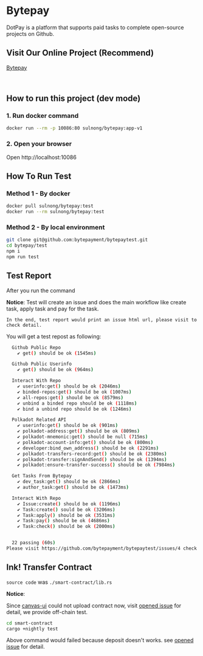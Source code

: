 # Bytepay

DotPay is a platform that supports paid tasks to complete open-source projects on Github.
<br/>

## Visit Our Online Project (Recommend)

[Bytepay](https://bytepay.online)

<br/>

## How to run this project (dev mode)

### 1. Run docker command

```bash
docker run --rm -p 10086:80 sulnong/bytepay:app-v1
```

### 2. Open your browser

Open http://localhost:10086
<br/>

## How To Run Test

### Method 1 - By docker
```bash
docker pull sulnong/bytepay:test
docker run --rm sulnong/bytepay:test
```

### Method 2 - By local environment
```bash
git clone git@github.com:bytepayment/bytepaytest.git
cd bytepay/test
npm i
npm run test
```

## Test Report

After you run the command

**Notice**: Test will create an issue and does the main workflow like create task, apply task and pay for the task.

`In the end, test report would print an issue html url, please visit to check detail.`

You will get a test repost as following:

```bash
  Github Public Repo
    ✔ get() should be ok (1545ms)

  Github Public Userinfo
    ✔ get() should be ok (964ms)

  Interact With Repo
    ✔ userinfo:get() should be ok (2046ms)
    ✔ binded-repos:get() should be ok (1007ms)
    ✔ all-repos:get() should be ok (8579ms)
    ✔ unbind a binded repo should be ok (1118ms)
    ✔ bind a unbind repo should be ok (1246ms)

  Polkadot Related API
    ✔ userinfo:get() should be ok (901ms)
    ✔ polkadot-address:get() should be ok (809ms)
    ✔ polkadot-mnemonic:get() should be null (715ms)
    ✔ polkadot-account-info:get() should be ok (800ms)
    ✔ developer:bind_own_address() should be ok (2291ms)
    ✔ polkadot-transfers-record:get() should be ok (2380ms)
    ✔ polkadot-transfer:signAndSend() should be ok (1394ms)
    ✔ polkadot:ensure-transfer-success() should be ok (7984ms)

  Get Tasks From Bytepay
    ✔ dev_task:get() should be ok (2866ms)
    ✔ author_task:get() should be ok (1473ms)

  Interact With Repo
    ✔ Issue:create() should be ok (1196ms)
    ✔ Task:create() sould be ok (3206ms)
    ✔ Task:apply() should be ok (3531ms)
    ✔ Task:pay() should be ok (4686ms)
    ✔ Task:check() should be ok (2000ms)


  22 passing (60s)
Please visit https://github.com/bytepayment/bytepaytest/issues/4 check this full workflow...
```

## Ink! Transfer Contract

`source code` was `./smart-contract/lib.rs`

**Notice**:

Since [canvas-ui](https://paritytech.github.io/canvas-ui/#/instantiate) could not upload contract now, visit [opened issue](https://github.com/substrate-developer-hub/substrate-docs/issues/789) for detail,
we provide off-chain test.

```bash
cd smart-contract
cargo +nightly test
```

Above command would failed because deposit doesn't works. see [opened issue](https://github.com/paritytech/ink/issues/1117) for detail.
